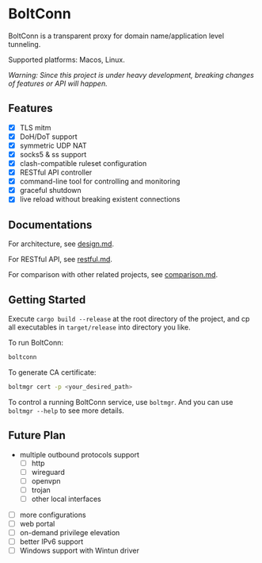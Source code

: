 # BoltConn

BoltConn is a transparent proxy for domain name/application level tunneling.

Supported platforms: Macos, Linux.

*Warning: Since this project is under heavy development, breaking changes of features or API will happen.*

## Features

- [x] TLS mitm
- [x] DoH/DoT support
- [x] symmetric UDP NAT
- [x] socks5 & ss support
- [x] clash-compatible ruleset configuration
- [x] RESTful API controller
- [x] command-line tool for controlling and monitoring
- [x] graceful shutdown
- [x] live reload without breaking existent connections

## Documentations

For architecture, see [design.md](./docs/design.md).

For RESTful API, see [restful.md](./docs/restful.md).

For comparison with other related projects, see [comparison.md](./docs/comparison.md).

## Getting Started


Execute `cargo build --release` at the root directory of the project, and cp all
executables in `target/release` into directory you like.

To run BoltConn:

```bash
boltconn
```

To generate CA certificate:

```bash
boltmgr cert -p <your_desired_path>
```

To control a running BoltConn service, use `boltmgr`. And you can use `boltmgr --help` to see more details.

## Future Plan

- multiple outbound protocols support
    - [ ] http
    - [ ] wireguard
    - [ ] openvpn
    - [ ] trojan
    - [ ] other local interfaces
- [ ] more configurations
- [ ] web portal
- [ ] on-demand privilege elevation
- [ ] better IPv6 support
- [ ] Windows support with Wintun driver